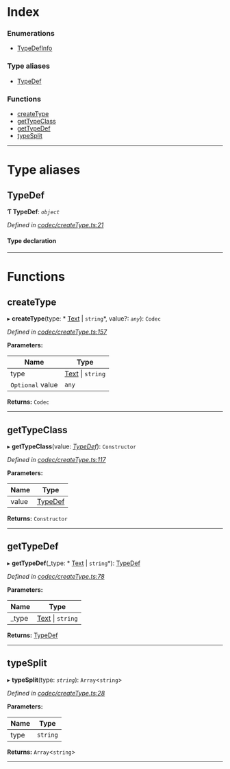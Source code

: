 

# Index

### Enumerations

* [TypeDefInfo](../enums/_codec_createtype_.typedefinfo.md)

### Type aliases

* [TypeDef](_codec_createtype_.md#typedef)

### Functions

* [createType](_codec_createtype_.md#createtype)
* [getTypeClass](_codec_createtype_.md#gettypeclass)
* [getTypeDef](_codec_createtype_.md#gettypedef)
* [typeSplit](_codec_createtype_.md#typesplit)

---

# Type aliases

<a id="typedef"></a>

##  TypeDef

**Ƭ TypeDef**: *`object`*

*Defined in [codec/createType.ts:21](https://github.com/polkadot-js/api/blob/d0ff893/packages/types/src/codec/createType.ts#L21)*

#### Type declaration

___

# Functions

<a id="createtype"></a>

##  createType

▸ **createType**(type: * [Text](../classes/_text_.text.md) &#124; `string`*, value?: *`any`*): `Codec`

*Defined in [codec/createType.ts:157](https://github.com/polkadot-js/api/blob/d0ff893/packages/types/src/codec/createType.ts#L157)*

**Parameters:**

| Name | Type |
| ------ | ------ |
| type |  [Text](../classes/_text_.text.md) &#124; `string`|
| `Optional` value | `any` |

**Returns:** `Codec`

___
<a id="gettypeclass"></a>

##  getTypeClass

▸ **getTypeClass**(value: *[TypeDef](_codec_createtype_.md#typedef)*): `Constructor`

*Defined in [codec/createType.ts:117](https://github.com/polkadot-js/api/blob/d0ff893/packages/types/src/codec/createType.ts#L117)*

**Parameters:**

| Name | Type |
| ------ | ------ |
| value | [TypeDef](_codec_createtype_.md#typedef) |

**Returns:** `Constructor`

___
<a id="gettypedef"></a>

##  getTypeDef

▸ **getTypeDef**(_type: * [Text](../classes/_text_.text.md) &#124; `string`*): [TypeDef](_codec_createtype_.md#typedef)

*Defined in [codec/createType.ts:78](https://github.com/polkadot-js/api/blob/d0ff893/packages/types/src/codec/createType.ts#L78)*

**Parameters:**

| Name | Type |
| ------ | ------ |
| _type |  [Text](../classes/_text_.text.md) &#124; `string`|

**Returns:** [TypeDef](_codec_createtype_.md#typedef)

___
<a id="typesplit"></a>

##  typeSplit

▸ **typeSplit**(type: *`string`*): `Array`<`string`>

*Defined in [codec/createType.ts:28](https://github.com/polkadot-js/api/blob/d0ff893/packages/types/src/codec/createType.ts#L28)*

**Parameters:**

| Name | Type |
| ------ | ------ |
| type | `string` |

**Returns:** `Array`<`string`>

___

